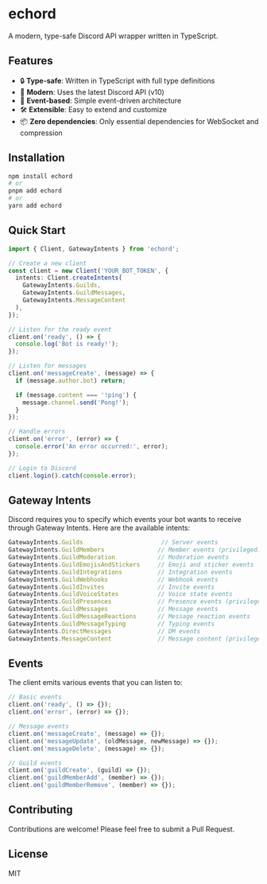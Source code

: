# echord

A modern, type-safe Discord API wrapper written in TypeScript.

## Features

- 🔒 **Type-safe**: Written in TypeScript with full type definitions
- 🚀 **Modern**: Uses the latest Discord API (v10)
- 🌊 **Event-based**: Simple event-driven architecture
- 🛠️ **Extensible**: Easy to extend and customize
- 📦 **Zero dependencies**: Only essential dependencies for WebSocket and compression

## Installation

```bash
npm install echord
# or
pnpm add echord
# or
yarn add echord
```

## Quick Start

```typescript
import { Client, GatewayIntents } from 'echord';

// Create a new client
const client = new Client('YOUR_BOT_TOKEN', {
  intents: Client.createIntents(
    GatewayIntents.Guilds,
    GatewayIntents.GuildMessages,
    GatewayIntents.MessageContent
  ),
});

// Listen for the ready event
client.on('ready', () => {
  console.log('Bot is ready!');
});

// Listen for messages
client.on('messageCreate', (message) => {
  if (message.author.bot) return;

  if (message.content === '!ping') {
    message.channel.send('Pong!');
  }
});

// Handle errors
client.on('error', (error) => {
  console.error('An error occurred:', error);
});

// Login to Discord
client.login().catch(console.error);
```

## Gateway Intents

Discord requires you to specify which events your bot wants to receive through Gateway Intents. Here are the available intents:

```typescript
GatewayIntents.Guilds                      // Server events
GatewayIntents.GuildMembers               // Member events (privileged)
GatewayIntents.GuildModeration            // Moderation events
GatewayIntents.GuildEmojisAndStickers     // Emoji and sticker events
GatewayIntents.GuildIntegrations          // Integration events
GatewayIntents.GuildWebhooks              // Webhook events
GatewayIntents.GuildInvites               // Invite events
GatewayIntents.GuildVoiceStates           // Voice state events
GatewayIntents.GuildPresences             // Presence events (privileged)
GatewayIntents.GuildMessages              // Message events
GatewayIntents.GuildMessageReactions      // Message reaction events
GatewayIntents.GuildMessageTyping         // Typing events
GatewayIntents.DirectMessages             // DM events
GatewayIntents.MessageContent             // Message content (privileged)
```

## Events

The client emits various events that you can listen to:

```typescript
// Basic events
client.on('ready', () => {});
client.on('error', (error) => {});

// Message events
client.on('messageCreate', (message) => {});
client.on('messageUpdate', (oldMessage, newMessage) => {});
client.on('messageDelete', (message) => {});

// Guild events
client.on('guildCreate', (guild) => {});
client.on('guildMemberAdd', (member) => {});
client.on('guildMemberRemove', (member) => {});
```

## Contributing

Contributions are welcome! Please feel free to submit a Pull Request.

## License

MIT
